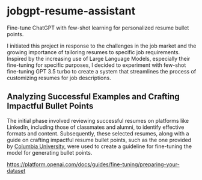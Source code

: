# jobgpt-resume-assistant
Fine-tune ChatGPT with few-shot learning for personalized resume bullet points. 

I initiated this project in response to the challenges in the job market and the growing importance of tailoring resumes to specific job requirements. Inspired by the increasing use of Large Language Models, especially their fine-tuning for specific purposes, I decided to experiment with few-shot fine-tuning GPT 3.5 turbo to create a system that streamlines the process of customizing resumes for job descriptions.

## Analyzing Successful Examples and Crafting Impactful Bullet Points
The initial phase involved reviewing successful resumes on platforms like LinkedIn, including those of classmates and alumni, to identify effective formats and content. Subsequently, these selected resumes, along with a guide on crafting impactful resume bullet points, such as the one provided by [Columbia University](https://www.careereducation.columbia.edu/resources/resumes-impact-creating-strong-bullet-points), were used to create a guideline for fine-tuning the model for generating bullet points.

https://platform.openai.com/docs/guides/fine-tuning/preparing-your-dataset
